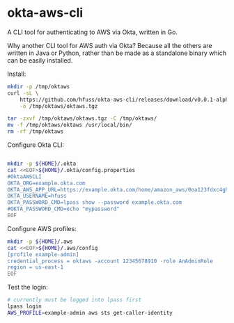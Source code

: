 # okta-aws-cli
A CLI tool for authenticating to AWS via Okta, written in Go.

Why another CLI tool for AWS auth via Okta? Because all the others
are written in Java or Python, rather than be made as a standalone
binary which can be easily installed.

Install:

```bash
mkdir -p /tmp/oktaws
curl -sL \
    https://github.com/hfuss/okta-aws-cli/releases/download/v0.0.1-alpha/oktaws_0.0.1-alpha_Darwin_x86_64.tar.gz \
    -o /tmp/oktaws/oktaws.tgz

tar -zxvf /tmp/oktaws/oktaws.tgz -C /tmp/oktaws/
mv -f /tmp/oktaws/oktaws /usr/local/bin/
rm -rf /tmp/oktaws
```

Configure Okta CLI:

```bash

mkdir -p ${HOME}/.okta
cat <<EOF>${HOME}/.okta/config.properties
#OktaAWSCLI
OKTA_ORG=example.okta.com
OKTA_AWS_APP_URL=https://example.okta.com/home/amazon_aws/0oa123fdxc4ghj/272
OKTA_USERNAME=hfuss
OKTA_PASSWORD_CMD=lpass show --password example.okta.com
#OKTA_PASSWORD_CMD=echo "mypassword"
EOF
```

Configure AWS profiles:

```bash
mkdir -p ${HOME}/.aws
cat <<EOF>${HOME}/.aws/config
[profile example-admin]
credential_process = oktaws -account 12345678910 -role AnAdminRole
region = us-east-1
EOF
```

Test the login:

```bash
# currently must be logged into lpass first
lpass login
AWS_PROFILE=example-admin aws sts get-caller-identity
```